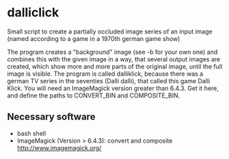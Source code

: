 dalliclick
==========

Small script to create a partially occluded image series of an input image (named according to a game in a 1970th german game show)

The program creates a "background" image (see -b for your own one) and combines this with the given image in a way, that several output images are created, which show more and more parts of the original image, until the full image is visible.
The program is called dalliklick, because there was a german TV series in the seventies (Dalli dalli), that called this game Dalli Klick.
You will need an ImageMagick version greater than 6.4.3. Get it here, and define the paths to CONVERT_BIN and COMPOSITE_BIN.

Necessary software
------------------

* bash shell
* ImageMagick (Version > 6.4.3): convert and composite http://www.imagemagick.org/
